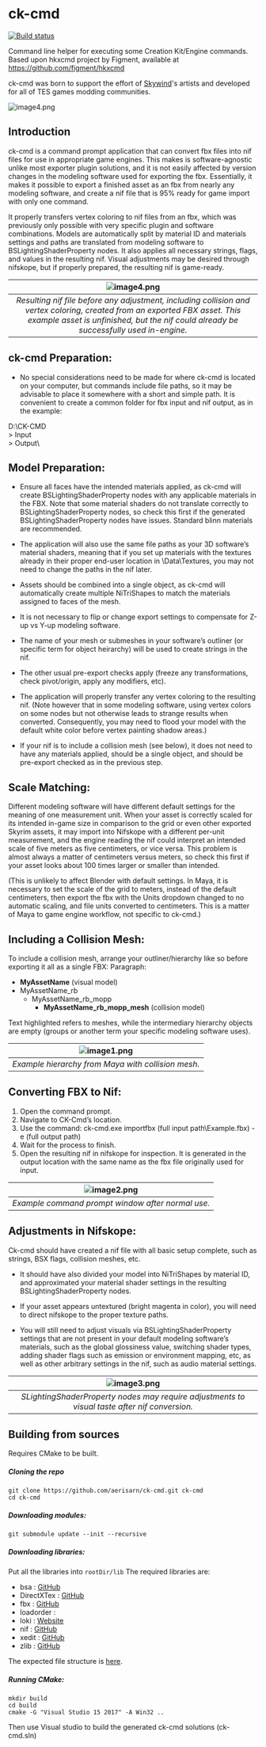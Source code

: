 # ck-cmd

[![Build status](https://ci.appveyor.com/api/projects/status/pjtq91xk722dksny/branch/master?svg=true)](https://ci.appveyor.com/project/SpectralPlatypus/ck-cmd/branch/master)

Command line helper for executing some Creation Kit/Engine commands. Based upon hkxcmd project by Figment,
available at https://github.com/figment/hkxcmd

ck-cmd was born to support the effort of [Skywind](https://tesrskywind.com)'s artists and developed for all of TES games modding communities.

![image4.png](doc/images/TESR_full_alpha.png)


## Introduction

ck-cmd is a command prompt application that can convert fbx files into nif files for use in appropriate game engines. This makes is software-agnostic unlike most exporter plugin solutions, and it is not easily affected by version changes in the modeling software used for exporting the fbx. Essentially, it makes it possible to export a finished asset as an fbx from nearly any modeling software, and create a nif file that is 95% ready for game import with only one command. 

It properly transfers vertex coloring to nif files from an fbx, which was previously only possible with very specific plugin and software combinations. Models are automatically split by material ID and materials settings and paths are translated from modeling software to BSLightingShaderProperty nodes. It also applies all necessary strings, flags, and values in the resulting nif. Visual adjustments may be desired through nifskope, but if properly prepared, the resulting nif is game-ready.

| ![image4.png](doc/images/image4.png) | 
|:--:| 
| *Resulting nif file before any adjustment, including collision and vertex coloring, created from an exported FBX asset. This example asset is unfinished, but the nif could already be successfully used in-engine.* |

## ck-cmd Preparation:

- No special considerations need to be made for where ck-cmd is located on your computer, but commands include file paths, so it may be advisable to place it somewhere with a short and simple path. It is convenient to create a common folder for fbx input and nif output, as in the example:

D:\CK-CMD\
    > Input\
    > Output\

## Model Preparation: 

- Ensure all faces have the intended materials applied, as ck-cmd will create BSLightingShaderProperty nodes with any applicable materials in the FBX. Note that some material shaders do not translate correctly to BSLightingShaderProperty nodes, so check this first if the generated BSLightingShaderProperty nodes have issues. Standard blinn materials are recommended. 

- The application will also use the same file paths as your 3D software’s material shaders, meaning that if you set up materials with the textures already in their proper end-user location in \Data\Textures, you may not need to change the paths in the nif later.

- Assets should be combined into a single object, as ck-cmd will automatically create multiple NiTriShapes to match the materials assigned to faces of the mesh. 

- It is not necessary to flip or change export settings to compensate for Z-up vs Y-up modeling software.

- The name of your mesh or submeshes in your software’s outliner (or specific term for object heirarchy) will be used to create strings in the nif.

- The other usual pre-export checks apply (freeze any transformations, check pivot/origin, apply any modifiers, etc).

- The application will properly transfer any vertex coloring to the resulting nif. (Note however that in some modeling software, using vertex colors on some nodes but not otherwise leads to strange results when converted. Consequently, you may need to flood your model with the default white color before vertex painting shadow areas.)

- If your nif is to include a collision mesh (see below), it does not need to have any materials applied, should be a single object, and should be pre-export checked as in the previous step.

## Scale Matching:

Different modeling software will have different default settings for the meaning of one measurement unit. When your asset is correctly scaled for its intended in-game size in comparison to the grid or even other exported Skyrim assets, it may import into Nifskope with a different per-unit measurement, and the engine reading the nif could interpret an intended scale of five meters as five centimeters, or vice versa. This problem is almost always a matter of centimeters versus meters, so check this first if your asset looks about 100 times larger or smaller than intended.

(This is unlikely to affect Blender with default settings. In Maya, it is necessary to set the scale of the grid to meters, instead of the default centimeters, then export the fbx with the Units dropdown changed to no automatic scaling, and file units converted to centimeters. This is a matter of Maya to game engine workflow, not specific to ck-cmd.)

## Including a Collision Mesh:

To include a collision mesh, arrange your outliner/hierarchy like so before exporting it all as a single FBX:
Paragraph:

- **MyAssetName** (visual model)
- MyAssetName_rb
  - MyAssetName_rb_mopp
    - **MyAssetName_rb_mopp_mesh** (collision model)

Text highlighted refers to meshes, while the intermediary hierarchy objects are empty (groups or another term your specific modeling software uses).

| ![image1.png](doc/images/image1.png) | 
|:--:| 
| *Example hierarchy from Maya with collision mesh.* |

## Converting FBX to Nif:

1. Open the command prompt.
2. Navigate to CK-Cmd’s location.
3. Use the command:    ck-cmd.exe importfbx (full input path\Example.fbx) -e (full output path)
4. Wait for the process to finish.
5. Open the resulting nif in nifskope for inspection. It is generated in the output location with the same name as the fbx file originally used for input.

| ![image2.png](doc/images/image2.png) | 
|:--:| 
| *Example command prompt window after normal use.* |

## Adjustments in Nifskope:

Ck-cmd should have created a nif file with all basic setup complete, such as strings, BSX flags, collision meshes, etc. 

- It should have also divided your model into NiTriShapes by material ID, and approximated your material shader settings in the resulting BSLightingShaderProperty nodes. 

- If your asset appears untextured (bright magenta in color), you will need to direct nifskope to the proper texture paths. 

- You will still need to adjust visuals via BSLightingShaderProperty settings that are not present in your default modeling software’s materials, such as the global glossiness value, switching shader types, adding shader flags such as emission or environment mapping, etc, as well as other arbitrary settings in the nif, such as audio material settings.

| ![image3.png](doc/images/image3.png) | 
|:--:| 
| *SLightingShaderProperty nodes may require adjustments to visual taste after nif conversion.* |


## Building from sources

Requires CMake to be built.
##### Cloning the repo
```console
git clone https://github.com/aerisarn/ck-cmd.git ck-cmd
cd ck-cmd
```
##### Downloading modules: 
```console
git submodule update --init --recursive
```
##### Downloading libraries: 
Put all the libraries into ``rootDir/lib``
The required libraries are:
- bsa : [GitHub](https://github.com/Ortham/libbsa "GitHub")
- DirectXTex : [GitHub](https://github.com/Microsoft/DirectXTex/tree/master/DirectXTex "GitHub")
- fbx : [GitHub](https://github.com/jskorepa/fbx/tree/master/src "GitHub")
- loadorder : 
- loki : [Website](http://loki-lib.sourceforge.net/index.php?n=Main.Download "Website")
- nif : [GitHub](https://github.com/niftools/niflib "GitHub")
- xedit : [GitHub](https://github.com/matortheeternal/xedit-lib "GitHub")
- zlib : [GitHub](https://github.com/TES5Edit/TES5Edit/tree/dev/zlib "GitHub")

The expected file structure is [here](https://privatebin.net/?103e41356959809a#WAHHYkhZyGOV7c5tCmpaEHTzm1b458Z9KHWzjpVv5Vo= "here").

##### Running CMake:
```console
mkdir build
cd build
cmake -G "Visual Studio 15 2017" -A Win32 ..
```
Then use Visual studio to build the generated ck-cmd solutions (ck-cmd.sln)
